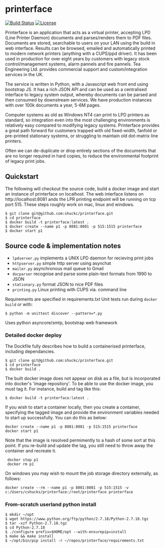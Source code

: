 # printerface
[![Build Status](https://travis-ci.org/shuckc/printerface.svg?branch=master)](https://travis-ci.org/shuckc/printerface) [![License](https://img.shields.io/badge/License-BSD%203--Clause-blue.svg)](https://opensource.org/licenses/BSD-3-Clause)

Printerface is an application that acts as a virtual printer, accepting LPD (Line Printer Daemon) documents and parses/renders them to PDF files. Documents are stored, searchable to users on your LAN using the build in web interface. Results can be browsed, emailed and automatically printed to modern network printers (anything with a CUPS/ppd driver). It has been used in production for over eight years by customers with legacy stock control/management systems, alarm pannels and fire pannels. Tea Engineering Ltd. provides commercial support and custom/integration services in the UK.

The service is written in Python, with a Javascript web front end using bootstrap JS. It has a rich JSON API and can be used as a centralised interface to legacy system output, whereby documents can be parsed and then consumed by downstream services. We have production instances with over 100k documents a year, 5-6M pages.

Computer systems as old as Windows NT4 can print to LPD printers as standard, so integration even into the most challenging environments is relatively easy compared to modifying legacy systems. Printerface provides a great path forward for customers trapped with old fixed-width, fanfold or pre-printed stationary systems, or struggling to maintain old dot-matrix line printers.

Often we can de-duplicate or drop entirely sections of the documents that are no longer required in hard copies, to reduce the environmental footprint of legacy print jobs.

## Quickstart

The following will checkout the source code, build a docker image and start an instance of printerface on localhost. The web interface listens on http://localhost:8081 ands the LPR printing endpoint will be running on tcp port 515. These steps roughly work on mac, linux and windows.

    $ git clone git@github.com:shuckc/printerface.git
    $ cd printerface
    $ docker build -t printerface:latest .
    $ docker create --name p1 -p 8081:8081 -p 515:1515 printerface
    $ docker start p1


## Source code & implementation notes

* `lpdserver.py` implements a UNIX LPD daemon for recieving print jobs
* `httpserver.py` simple http server using asynchat
* `mailer.py` asynchronous mail queue to Gmail
* `docparser` recognise and parse some plain-text formats from 1990 to JSON
* `stationary.py` format JSON to nice PDF files
* `printing.py` Linux printing with CUPS via. command line

Requirements are specified in requirements.txt
Unit tests run during `docker build` or with:

    $ python -m unittest discover --pattern=*.py

Uses python asyncore/smtp, bootstrap web framework

### Detailed docker deploy

The Dockfile fully describes how to build a containerised printerface, including dependancies.

    $ git clone git@github.com:shuckc/printerface.git
    $ cd printerface
    $ docker build .

The built docker image does not appear on disk as a file, but is incorporated into docker's 'image repository'. To be able to use the docker image, you must tag it. For instance, build and tag like this:

    $ docker build -t printerface:latest .

If you wish to start a container locally, then you create a container, specifying the tagged image and provide the environment variables needed to start up successfully. You can do this as below:

    docker create --name p1 -p 8081:8081 -p 515:1515 printerface
    docker start p1

Note that the image is resolved permimently to a hash of some sort at this point. If you re-build and update the tag, you still need to throw away the container and recreate it.

     docker stop p1
     docker rm p1

On windows you may wish to mount the job storage directory externally, as follows:

    docker create --rm --name p1 -p 8081:8081 -p 515:1515 -v c:/Users/cshucks/printerface:/root/printerface printerface


### From-scratch userland python install

    $ mkdir ~/opt
    $ wget https://www.python.org/ftp/python/2.7.18/Python-2.7.18.tgz
    $ tar -xzf Python-2.7.18.tgz
    $ cd Python-2.7.18
    $ ./configure prefix=$HOME/opt --with-ensurepip=install
    $ make && make install
    $ ~/opt/bin/pip install -r ~/repos/printerface/requirements.txt


